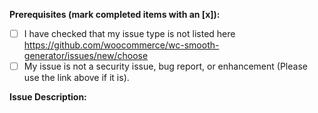 <!-- This form is for other issue types specific to WooCommerce E2E Tests Boilerplate. This is not a support portal. -->

**Prerequisites (mark completed items with an [x]):**
- [ ] I have checked that my issue type is not listed here https://github.com/woocommerce/wc-smooth-generator/issues/new/choose
- [ ] My issue is not a security issue, bug report, or enhancement (Please use the link above if it is).

**Issue Description:**
